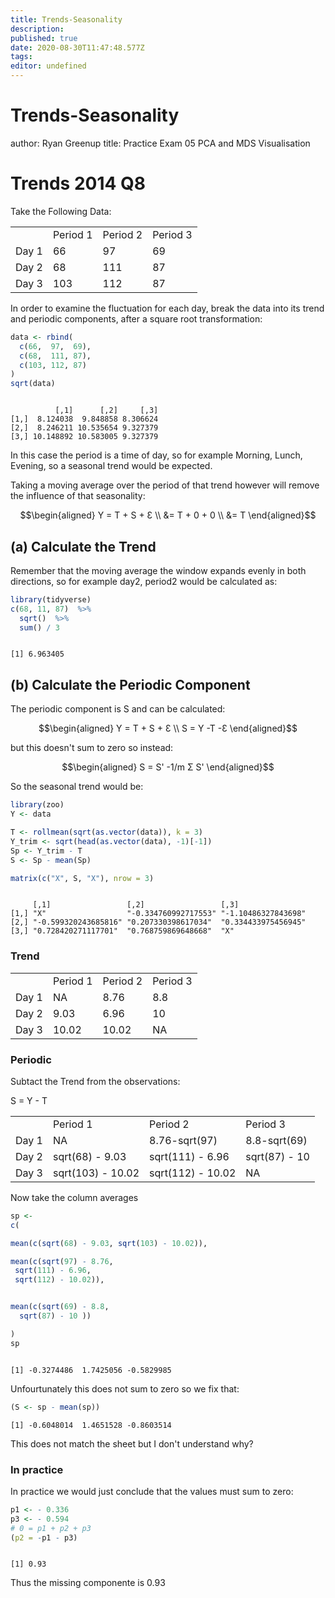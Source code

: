 ```yaml
---
title: Trends-Seasonality
description: 
published: true
date: 2020-08-30T11:47:48.577Z
tags: 
editor: undefined
---
```


# Trends-Seasonality

author: Ryan Greenup
title: Practice Exam 05 PCA and MDS Visualisation

Trends 2014 Q8
==============

Take the Following Data:

|       |          |          |          |
|-------|----------|----------|----------|
|       | Period 1 | Period 2 | Period 3 |
| Day 1 | 66       | 97       | 69       |
| Day 2 | 68       | 111      | 87       |
| Day 3 | 103      | 112      | 87       |

In order to examine the fluctuation for each day, break the data into
its trend and periodic components, after a square root transformation:

``` r
data <- rbind(
  c(66,  97,  69),
  c(68,  111, 87),
  c(103, 112, 87)
)
sqrt(data)
```

``` example

          [,1]      [,2]     [,3]
[1,]  8.124038  9.848858 8.306624
[2,]  8.246211 10.535654 9.327379
[3,] 10.148892 10.583005 9.327379
```

In this case the period is a time of day, so for example Morning, Lunch,
Evening, so a seasonal trend would be expected.

Taking a moving average over the period of that trend however will
remove the influence of that seasonality:

$$\begin{aligned}
Y  = T + S + Ɛ               \\
  &= T + 0 + 0               \\
  &= T
\end{aligned}$$

(a) Calculate the Trend
-----------------------

Remember that the moving average the window expands evenly in both
directions, so for example day2, period2 would be calculated as:

``` r
library(tidyverse)
c(68, 11, 87)  %>%
  sqrt()  %>%
  sum() / 3
```

``` example

[1] 6.963405
```

(b) Calculate the Periodic Component
------------------------------------

The periodic component is S and can be calculated:

$$\begin{aligned}
Y  = T + S + Ɛ               \\
S = Y -T -Ɛ
\end{aligned}$$

but this doesn't sum to zero so instead:

$$\begin{aligned}
S = S' -1/m Σ S'
\end{aligned}$$

So the seasonal trend would be:

``` r
library(zoo)
Y <- data

T <- rollmean(sqrt(as.vector(data)), k = 3)
Y_trim <- sqrt(head(as.vector(data), -1)[-1])
Sp <- Y_trim - T
S <- Sp - mean(Sp)

matrix(c("X", S, "X"), nrow = 3)
```

``` example

     [,1]                 [,2]                 [,3]
[1,] "X"                  "-0.334760992717553" "-1.10486327843698"
[2,] "-0.599320243685816" "0.207330398617034"  "0.334433975456945"
[3,] "0.728420271117701"  "0.768759869648668"  "X"
```

### Trend

|       |          |          |          |
|-------|----------|----------|----------|
|       | Period 1 | Period 2 | Period 3 |
| Day 1 | NA       | 8.76     | 8.8      |
| Day 2 | 9.03     | 6.96     | 10       |
| Day 3 | 10.02    | 10.02    | NA       |

### Periodic

Subtact the Trend from the observations:

S = Y - T

|       |                   |                   |               |
|-------|-------------------|-------------------|---------------|
|       | Period 1          | Period 2          | Period 3      |
| Day 1 | NA                | 8.76-sqrt(97)     | 8.8-sqrt(69)  |
| Day 2 | sqrt(68) - 9.03   | sqrt(111) - 6.96  | sqrt(87) - 10 |
| Day 3 | sqrt(103) - 10.02 | sqrt(112) - 10.02 | NA            |

Now take the column averages

``` r
sp <-
c(

mean(c(sqrt(68) - 9.03, sqrt(103) - 10.02)),

mean(c(sqrt(97) - 8.76,
 sqrt(111) - 6.96,
 sqrt(112) - 10.02)),


mean(c(sqrt(69) - 8.8,
  sqrt(87) - 10 ))

)
sp
```

``` example

[1] -0.3274486  1.7425056 -0.5829985
```

Unfourtunately this does not sum to zero so we fix that:

``` r
(S <- sp - mean(sp))
```

``` example
[1] -0.6048014  1.4651528 -0.8603514
```

This does not match the sheet but I don't understand why?

### In practice

In practice we would just conclude that the values must sum to zero:

``` r
p1 <- - 0.336
p3 <- - 0.594
# 0 = p1 + p2 + p3
(p2 = -p1 - p3)
```

``` example

[1] 0.93
```

Thus the missing componente is 0.93

